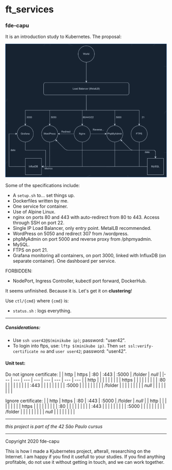 # ft_services
### fde-capu

It is an introduction study to Kubernetes.
The proposal:

![42 given cluster chart](https://github.com/fde-capu/ft_services/blob/master/chart.png "Cluster Chart Given by 42")

Some of the specifications include:

- A `setup.sh` to... set things up.
- Dockerfiles written by me.
- One service for container.
- Use of Alpine Linux.
- nginx on ports 80 and 443 with auto-redirect from 80 to 443. Access through SSH on port 22.
- Single IP Load Balancer, only entry point. MetalLB recommended.
- WordPress on 5050 and redirect 307 from /wordpress.
- phpMyAdmin on port 5000 and reverse proxy from /phpmyadmin.
- MySQL.
- FTPS on port 21.
- Grafana monitoring all containers, on port 3000, linked with InfluxDB (on separate container). One dashboard per service.

FORBIDDEN:
- NodePort, Ingress Controller, kubectl port forward, DockerHub.

It seems unfinished. Because it is.
Let's get it on **clustering**!

Use `ctl/{cmd}` where `{cmd}` is:
- `status.sh` : logs everything.

---

##### Considerations:

- Use `ssh user42@$(minikube ip)`; password: "user42".
- To login into ftps, use: `lftp $(minikube ip)`. Then `set ssl:verify-certificate no` and `user user42`; password: "user42".

#### Unit test:

Do not ignore certificate:
|         | http | https | :80 | :443 | :5000 | /folder | *null* |
|--- | --- | --- | --- | --- | --- | --- | --- |
| http    |		 |		 |	   |      |	      |         |        |
| https   |      |       |     |      |       |         |        |
| :80     |      |       |     |      |       |         |        |
| :443    |      |       |     |      |       |         |        |
| :5000   |      |       |     |      |       |         |        |
| /folder |      |       |     |      |       |         |        |
| *null*  |      |       |     |      |       |         |        |

Ignore certificate:
|         | http | https | :80 | :443 | :5000 | /folder | *null* |
| http    |		 |		 |	   |      |	      |         |        |
| https   |      |       |     |      |       |         |        |
| :80     |      |       |     |      |       |         |        |
| :443    |      |       |     |      |       |         |        |
| :5000   |      |       |     |      |       |         |        |
| /folder |      |       |     |      |       |         |        |
| *null*  |      |       |     |      |       |         |        |

---

*this project is part of the 42 São Paulo cursus*

---

Copyright 2020 fde-capu

This is how I made a Kjubernetes project, afterall, researching on the Internet. I am happy if you find it usefull to your studies. If you find anything profitable, do not use it without getting in touch, and we can work together.
